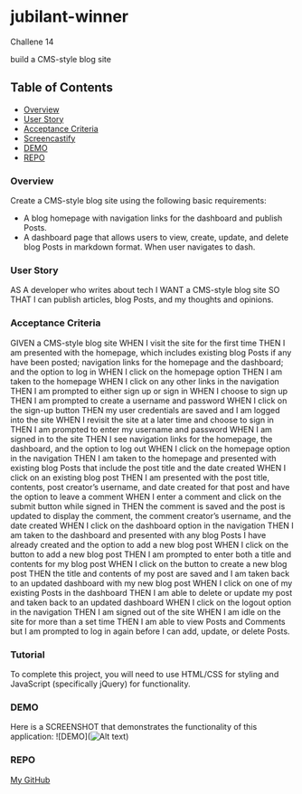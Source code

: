 # jubilant-winner

Challene 14

build a CMS-style blog site

## Table of Contents

- [Overview](#overview)
- [User Story](#user-story)
- [Acceptance Criteria](#acceptance-criteria)
- [Screencastify](#tutorial)
- [DEMO](#DEMO)
- [REPO](#REPO)

### Overview <a name="overview"></a>

Create a CMS-style blog site using the following basic requirements:

- A blog homepage with navigation links for the dashboard and publish Posts.
- A dashboard page that allows users to view, create, update, and delete blog Posts in markdown format. When user navigates to dash.

### User Story

AS A developer who writes about tech
I WANT a CMS-style blog site
SO THAT I can publish articles, blog Posts, and my thoughts and opinions.

### Acceptance Criteria

GIVEN a CMS-style blog site
WHEN I visit the site for the first time
THEN I am presented with the homepage, which includes existing blog Posts if any have been posted; navigation links for the homepage and the dashboard; and the option to log in
WHEN I click on the homepage option
THEN I am taken to the homepage
WHEN I click on any other links in the navigation
THEN I am prompted to either sign up or sign in
WHEN I choose to sign up
THEN I am prompted to create a username and password
WHEN I click on the sign-up button
THEN my user credentials are saved and I am logged into the site
WHEN I revisit the site at a later time and choose to sign in
THEN I am prompted to enter my username and password
WHEN I am signed in to the site
THEN I see navigation links for the homepage, the dashboard, and the option to log out
WHEN I click on the homepage option in the navigation
THEN I am taken to the homepage and presented with existing blog Posts that include the post title and the date created
WHEN I click on an existing blog post
THEN I am presented with the post title, contents, post creator’s username, and date created for that post and have the option to leave a comment
WHEN I enter a comment and click on the submit button while signed in
THEN the comment is saved and the post is updated to display the comment, the comment creator’s username, and the date created
WHEN I click on the dashboard option in the navigation
THEN I am taken to the dashboard and presented with any blog Posts I have already created and the option to add a new blog post
WHEN I click on the button to add a new blog post
THEN I am prompted to enter both a title and contents for my blog post
WHEN I click on the button to create a new blog post
THEN the title and contents of my post are saved and I am taken back to an updated dashboard with my new blog post
WHEN I click on one of my existing Posts in the dashboard
THEN I am able to delete or update my post and taken back to an updated dashboard
WHEN I click on the logout option in the navigation
THEN I am signed out of the site
WHEN I am idle on the site for more than a set time
THEN I am able to view Posts and Comments but I am prompted to log in again before I can add, update, or delete Posts.

### Tutorial

To complete this project, you will need to use HTML/CSS for styling and JavaScript (specifically jQuery) for functionality.

### DEMO

Here is a SCREENSHOT that demonstrates the functionality of this application: ![DEMO](![Alt text](/examples/Triangle.png))

### REPO

[My GitHub](https://github.com/bcot-code/)
